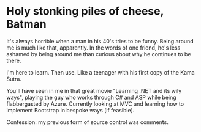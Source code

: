 # Holy stonking piles of cheese, Batman

It's always horrible when a man in his 40's tries to be funny. Being around me is much like that, apparently. In the words of one friend, he's less ashamed by being around me than curious about why he continues to be there.

I'm here to learn. Then use. Like a teenager with his first copy of the Kama Sutra.

You'll have seen in me in that great movie "Learning .NET and its wily ways", playing the guy who works through C# and ASP while being flabbergasted by Azure. Currently looking at MVC and learning how to implement Bootstrap in bespoke ways (if feasible).

Confession: my previous form of source control was comments.
